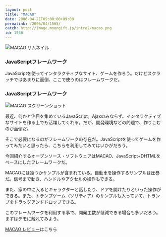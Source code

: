 ```yaml
---
layout: post
title: "MACAO"
date: 2006-04-21T09:00:00+09:00
permalink: /2006/04/1565/
catch: http://image.moongift.jp/intro2/macao.png
id: 1566
---
```

 ![MACAO サムネイル](http://image.moongift.jp/intro2/macao.t.png "MACAO サムネイル")
  

### JavaScriptフレームワーク
  
JavaScriptを使ってインタラクティブなサイト、ゲームを作ろう。だけどスクラッチではあまりに面倒、ここで使うのはフレームワークだ。  
<!--more-->  

### JavaScriptフレームワーク
  

![MACAO スクリーンショット](http://image.moongift.jp/intro2/macao.png "MACAO スクリーンショット")

  

最近、何かと注目を集めているJavaScript。Ajaxのみならず、インタラクティブなサイトを作る上でも活躍してくれる。だが、開発環境などの問題で、作りこむのが面倒だ。

  

そこで必要になるのがフレームワークの存在だ。JavaScriptを使ってゲームを作ってみたいと思ったら、こちらを利用してみてはいかがだろう。

  

今回紹介するオープンソース・ソフトウェアはMACAO、JavaScript+DHTMLをベースにしたフレームワークだ。

  

MACAOには幾つかサンプルが含まれている。自動車を操作するサンプルは圧巻だ。信号まで動き、ハンドルやアクセルの操作もできる。

  

また、家の中に入るとキャラクターと話したり、ドアを開けたりといった操作ができる。また、トランプゲーム（ソリティア）のサンプルも入っていて、トランプをドラッグアンドドロップできる。

  

このフレームワークを利用する事で、開発工数が低減できる場合も多いだろう。まずはデモに触れてみよう。

  

[MACAO レビュー](http://oss.moongift.jp/review/i-1570.html)はこちら

